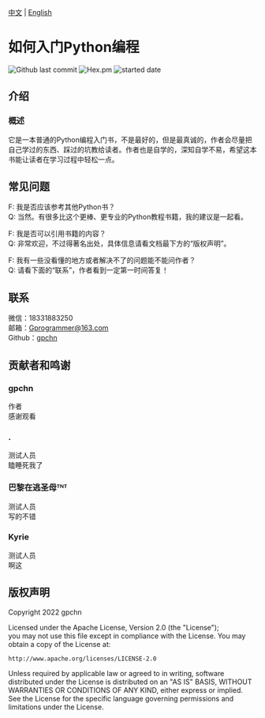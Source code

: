 [中文](https://github.com/gpchn/How-to-get-started-programming-python/blob/main/README_zh.md) | [English](https://github.com/gpchn/How-to-get-started-programming-python/blob/main/README.md)
# 如何入门Python编程

![Github last commit](https://img.shields.io/github/last-commit/gpchn/How-to-get-started-programming-python)
![Hex.pm](https://img.shields.io/hexpm/l/plug)
![started date](https://img.shields.io/badge/started%20date-2022%2007%2010-brightgreen)

## 介绍

### 概述
它是一本普通的Python编程入门书，不是最好的，但是最真诚的，作者会尽量把自己学过的东西、踩过的坑教给读者。作者也是自学的，深知自学不易，希望这本书能让读者在学习过程中轻松一点。

## 常见问题
F: 我是否应该参考其他Python书？  
Q: 当然。有很多比这个更棒、更专业的Python教程书籍，我的建议是一起看。
  
F: 我是否可以引用书籍的内容？  
Q: 非常欢迎，不过得著名出处，具体信息请看文档最下方的“版权声明”。
  
F: 我有一些没看懂的地方或者解决不了的问题能不能问作者？  
Q: 请看下面的“联系”，作者看到一定第一时间答复！

## 联系
微信：18331883250  
邮箱：Gprogrammer@163.com  
Github：[gpchn](https://github.com/gpchn/)

## 贡献者和鸣谢
### gpchn
作者  
感谢观看
### .
测试人员  
瞌睡死我了
### 巴黎在逃圣母ᵀᴺᵀ
测试人员  
写的不错
### Kyrie
测试人员  
啊这

## 版权声明
Copyright 2022 gpchn  
  
Licensed under the Apache License, Version 2.0 (the "License");  
you may not use this file except in compliance with the License.
You may obtain a copy of the License at:  
  
    http://www.apache.org/licenses/LICENSE-2.0  
  
Unless required by applicable law or agreed to in writing, software
distributed under the License is distributed on an "AS IS" BASIS,
WITHOUT WARRANTIES OR CONDITIONS OF ANY KIND, either express or implied.
See the License for the specific language governing permissions and
limitations under the License.  
